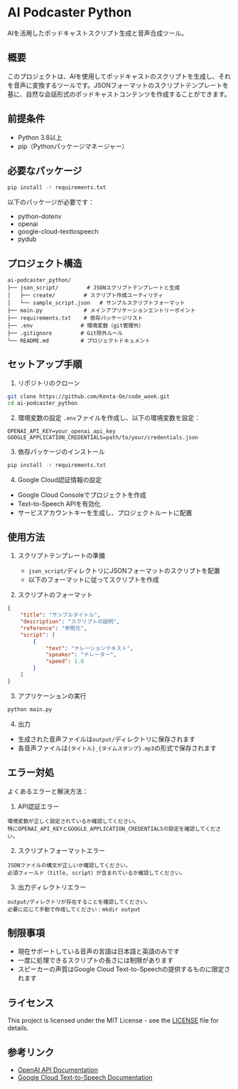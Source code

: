 # AI Podcaster Python

AIを活用したポッドキャストスクリプト生成と音声合成ツール。

## 概要

このプロジェクトは、AIを使用してポッドキャストのスクリプトを生成し、それを音声に変換するツールです。JSONフォーマットのスクリプトテンプレートを基に、自然な会話形式のポッドキャストコンテンツを作成することができます。

## 前提条件

- Python 3.8以上
- pip（Pythonパッケージマネージャー）

## 必要なパッケージ

```bash
pip install -r requirements.txt
```

以下のパッケージが必要です：
- python-dotenv
- openai
- google-cloud-texttospeech
- pydub

## プロジェクト構造

```
ai-podcaster_python/
├── json_script/         # JSONスクリプトテンプレートと生成
│   ├── create/         # スクリプト作成ユーティリティ
│   └── sample_script.json   # サンプルスクリプトフォーマット
├── main.py             # メインアプリケーションエントリーポイント
├── requirements.txt    # 依存パッケージリスト
├── .env               # 環境変数（git管理外）
├── .gitignore         # Git除外ルール
└── README.md          # プロジェクトドキュメント
```

## セットアップ手順

1. リポジトリのクローン
```bash
git clone https://github.com/Kenta-Oe/code_woek.git
cd ai-podcaster_python
```

2. 環境変数の設定
`.env`ファイルを作成し、以下の環境変数を設定：
```env
OPENAI_API_KEY=your_openai_api_key
GOOGLE_APPLICATION_CREDENTIALS=path/to/your/credentials.json
```

3. 依存パッケージのインストール
```bash
pip install -r requirements.txt
```

4. Google Cloud認証情報の設定
- Google Cloud Consoleでプロジェクトを作成
- Text-to-Speech APIを有効化
- サービスアカウントキーを生成し、プロジェクトルートに配置

## 使用方法

1. スクリプトテンプレートの準備
   - `json_script/`ディレクトリにJSONフォーマットのスクリプトを配置
   - 以下のフォーマットに従ってスクリプトを作成

2. スクリプトのフォーマット
```json
{
    "title": "サンプルタイトル",
    "description": "スクリプトの説明",
    "reference": "参照元",
    "script": [
        {
            "text": "ナレーションテキスト",
            "speaker": "ナレーター",
            "speed": 1.0
        }
    ]
}
```

3. アプリケーションの実行
```bash
python main.py
```

4. 出力
- 生成された音声ファイルは`output/`ディレクトリに保存されます
- 各音声ファイルは`{タイトル}_{タイムスタンプ}.mp3`の形式で保存されます

## エラー対処

よくあるエラーと解決方法：

1. API認証エラー
```
環境変数が正しく設定されているか確認してください。
特にOPENAI_API_KEYとGOOGLE_APPLICATION_CREDENTIALSの設定を確認してください。
```

2. スクリプトフォーマットエラー
```
JSONファイルの構文が正しいか確認してください。
必須フィールド（title, script）が含まれているか確認してください。
```

3. 出力ディレクトリエラー
```
output/ディレクトリが存在することを確認してください。
必要に応じて手動で作成してください：mkdir output
```

## 制限事項

- 現在サポートしている音声の言語は日本語と英語のみです
- 一度に処理できるスクリプトの長さには制限があります
- スピーカーの声質はGoogle Cloud Text-to-Speechの提供するものに限定されます

## ライセンス

This project is licensed under the MIT License - see the [LICENSE](LICENSE) file for details.

## 参考リンク

- [OpenAI API Documentation](https://platform.openai.com/docs/)
- [Google Cloud Text-to-Speech Documentation](https://cloud.google.com/text-to-speech/docs)